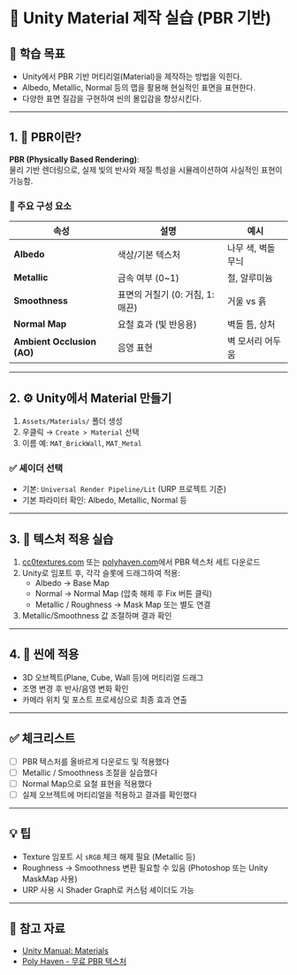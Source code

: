 # 🧱 Unity Material 제작 실습 (PBR 기반)

## 🧠 학습 목표

- Unity에서 PBR 기반 머티리얼(Material)을 제작하는 방법을 익힌다.
- Albedo, Metallic, Normal 등의 맵을 활용해 현실적인 표면을 표현한다.
- 다양한 표면 질감을 구현하여 씬의 몰입감을 향상시킨다.

---

## 1. 🎨 PBR이란?

**PBR (Physically Based Rendering)**:  
물리 기반 렌더링으로, 실제 빛의 반사와 재질 특성을 시뮬레이션하여 사실적인 표현이 가능함.

### 🔑 주요 구성 요소

| 속성 | 설명 | 예시 |
|------|------|------|
| **Albedo** | 색상/기본 텍스처 | 나무 색, 벽돌 무늬 |
| **Metallic** | 금속 여부 (0~1) | 철, 알루미늄 |
| **Smoothness** | 표면의 거칠기 (0: 거침, 1: 매끈) | 거울 vs 흙 |
| **Normal Map** | 요철 효과 (빛 반응용) | 벽돌 틈, 상처 |
| **Ambient Occlusion (AO)** | 음영 표현 | 벽 모서리 어두움 |

---

## 2. ⚙️ Unity에서 Material 만들기

1. `Assets/Materials/` 폴더 생성
2. 우클릭 → `Create > Material` 선택
3. 이름 예: `MAT_BrickWall`, `MAT_Metal`

### ✅ 셰이더 선택
- 기본: `Universal Render Pipeline/Lit` (URP 프로젝트 기준)
- 기본 파라미터 확인: Albedo, Metallic, Normal 등

---

## 3. 🧪 텍스처 적용 실습

1. [cc0textures.com](https://ambientcg.com/) 또는 [polyhaven.com](https://polyhaven.com/)에서 PBR 텍스처 세트 다운로드
2. Unity로 임포트 후, 각각 슬롯에 드래그하여 적용:
   - Albedo → Base Map
   - Normal → Normal Map (압축 해제 후 Fix 버튼 클릭)
   - Metallic / Roughness → Mask Map 또는 별도 연결
3. Metallic/Smoothness 값 조절하며 결과 확인

---

## 4. 🧱 씬에 적용

- 3D 오브젝트(Plane, Cube, Wall 등)에 머티리얼 드래그
- 조명 변경 후 반사/음영 변화 확인
- 카메라 위치 및 포스트 프로세싱으로 최종 효과 연출

---

## ✅ 체크리스트

- [ ] PBR 텍스처를 올바르게 다운로드 및 적용했다
- [ ] Metallic / Smoothness 조절을 실습했다
- [ ] Normal Map으로 요철 표현을 적용했다
- [ ] 실제 오브젝트에 머티리얼을 적용하고 결과를 확인했다

---

## 💡 팁

- Texture 임포트 시 `sRGB` 체크 해제 필요 (Metallic 등)
- Roughness → Smoothness 변환 필요할 수 있음 (Photoshop 또는 Unity MaskMap 사용)
- URP 사용 시 Shader Graph로 커스텀 셰이더도 가능

---

## 🔗 참고 자료

- [Unity Manual: Materials](https://docs.unity3d.com/Manual/Materials.html)
- [Poly Haven - 무료 PBR 텍스처](https://polyhaven.com/textures)

